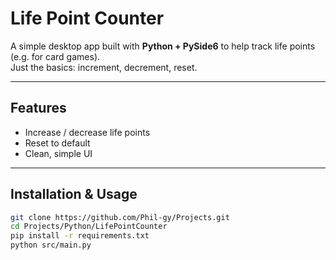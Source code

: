 # Life Point Counter

A simple desktop app built with **Python + PySide6** to help track life points (e.g. for card games).  
Just the basics: increment, decrement, reset.

---

## Features

- Increase / decrease life points  
- Reset to default  
- Clean, simple UI  

---

## Installation & Usage

```bash
git clone https://github.com/Phil-gy/Projects.git
cd Projects/Python/LifePointCounter     
pip install -r requirements.txt
python src/main.py                       
